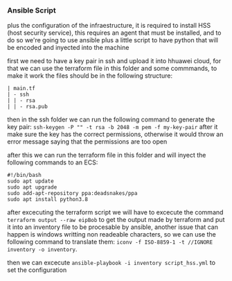 ### Ansible Script
plus the configuration of the infraestructure, it is required to install HSS (host security service), this requires an agent that must be installed, and to do so we're going to use ansible plus a little script to have python that will be encoded and inyected into the machine

first we need to have a key pair in ssh and upload it into hhuawei cloud, for that we can use the terraform file in this folder and some commmands, to make it work the files should be in the following structure:

```
| main.tf
| - ssh
| | - rsa
| | - rsa.pub
```

then in the ssh folder we can run the following command to generate the key pair: `ssh-keygen -P "" -t rsa -b 2048 -m pem -f my-key-pair`
after it make sure the key has the correct permissions, otherwise it would throw an error message saying that the permissions are too open

after this we can run the terraform file in this folder and will inyect the following commands to an ECS:
```
#!/bin/bash
sudo apt update
sudo apt upgrade
sudo add-apt-repository ppa:deadsnakes/ppa
sudo apt install python3.8
```
after excecuting the terraform script we will have to excecute the command `terraform output --raw eipBob` to get the output made by terraform and put it into an inventory file to be procesable by ansible, another issue that can happen is windows writting non readeable characters, so we can use the following command to translate them: `iconv -f ISO-8859-1 -t //IGNORE inventory -o inventory`.

then we can excecute `ansible-playbook -i inventory script_hss.yml` to set the configuration
